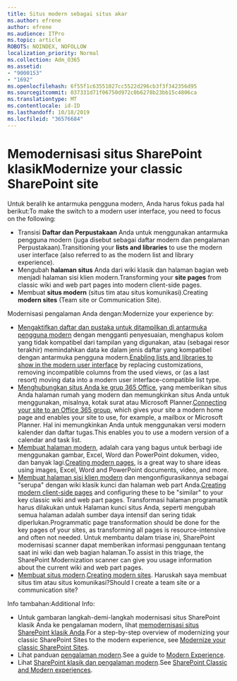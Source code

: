 ```yaml
---
title: Situs modern sebagai situs akar
ms.author: efrene
author: efrene
ms.audience: ITPro
ms.topic: article
ROBOTS: NOINDEX, NOFOLLOW
localization_priority: Normal
ms.collection: Adm_O365
ms.assetid:
- "9000153"
- "1692"
ms.openlocfilehash: 6f55f1c63551027cc5522d296cb3f3f342356d95
ms.sourcegitcommit: 037331d71f06750d972c0b6278b23bb15c4806ca
ms.translationtype: MT
ms.contentlocale: id-ID
ms.lasthandoff: 10/18/2019
ms.locfileid: "36576684"
---
```

# <a name="modernize-your-classic-sharepoint-site"></a><span data-ttu-id="812d2-102">Memodernisasi situs SharePoint klasik</span><span class="sxs-lookup"><span data-stu-id="812d2-102">Modernize your classic SharePoint site</span></span>

<span data-ttu-id="812d2-103">Untuk beralih ke antarmuka pengguna modern, Anda harus fokus pada hal berikut:</span><span class="sxs-lookup"><span data-stu-id="812d2-103">To make the switch to a modern user interface, you need to focus on the following:</span></span>

- <span data-ttu-id="812d2-104">Transisi **Daftar dan Perpustakaan** Anda untuk menggunakan antarmuka pengguna modern (juga disebut sebagai daftar modern dan pengalaman Perpustakaan).</span><span class="sxs-lookup"><span data-stu-id="812d2-104">Transitioning your **lists and libraries** to use the modern user interface (also referred to as the modern list and library experience).</span></span>
- <span data-ttu-id="812d2-105">Mengubah **halaman situs** Anda dari wiki klasik dan halaman bagian web menjadi halaman sisi klien modern.</span><span class="sxs-lookup"><span data-stu-id="812d2-105">Transforming your **site pages** from classic wiki and web part pages into modern client-side pages.</span></span>
- <span data-ttu-id="812d2-106">Membuat **situs modern** (situs tim atau situs komunikasi).</span><span class="sxs-lookup"><span data-stu-id="812d2-106">Creating **modern sites** (Team site or Communication Site).</span></span>

<span data-ttu-id="812d2-107">Modernisasi pengalaman Anda dengan:</span><span class="sxs-lookup"><span data-stu-id="812d2-107">Modernize your experience by:</span></span>
- <span data-ttu-id="812d2-108">[Mengaktifkan daftar dan pustaka untuk ditampilkan di antarmuka pengguna modern](https://docs.microsoft.com/sharepoint/dev/transform/modernize-userinterface-lists-and-libraries) dengan mengganti penyesuaian, menghapus kolom yang tidak kompatibel dari tampilan yang digunakan, atau (sebagai resor terakhir) memindahkan data ke dalam jenis daftar yang kompatibel dengan antarmuka pengguna modern.</span><span class="sxs-lookup"><span data-stu-id="812d2-108">[Enabling lists and libraries to show in the modern user interface](https://docs.microsoft.com/sharepoint/dev/transform/modernize-userinterface-lists-and-libraries) by replacing customizations, removing incompatible columns from the used views, or (as a last resort) moving data into a modern user interface-compatible list type.</span></span>
- <span data-ttu-id="812d2-109">[Menghubungkan situs Anda ke grup 365 Office](https://docs.microsoft.com/sharepoint/dev/transform/modernize-connect-to-office365-group), yang memberikan situs Anda halaman rumah yang modern dan memungkinkan situs Anda untuk menggunakan, misalnya, kotak surat atau Microsoft Planner.</span><span class="sxs-lookup"><span data-stu-id="812d2-109">[Connecting your site to an Office 365 group](https://docs.microsoft.com/sharepoint/dev/transform/modernize-connect-to-office365-group), which gives your site a modern home page and enables your site to use, for example, a mailbox or Microsoft Planner.</span></span> <span data-ttu-id="812d2-110">Hal ini memungkinkan Anda untuk menggunakan versi modern kalender dan daftar tugas.</span><span class="sxs-lookup"><span data-stu-id="812d2-110">This enables you to use a modern version of a calendar and task list.</span></span>
- <span data-ttu-id="812d2-111">[Membuat halaman modern](https://support.office.com/article/create-and-use-modern-pages-on-a-sharepoint-site-b3d46deb-27a6-4b1e-87b8-df851e503dec), adalah cara yang bagus untuk berbagi ide menggunakan gambar, Excel, Word dan PowerPoint dokumen, video, dan banyak lagi.</span><span class="sxs-lookup"><span data-stu-id="812d2-111">[Creating modern pages](https://support.office.com/article/create-and-use-modern-pages-on-a-sharepoint-site-b3d46deb-27a6-4b1e-87b8-df851e503dec), is a great way to share ideas using images, Excel, Word and PowerPoint documents, video, and more.</span></span>
- <span data-ttu-id="812d2-112">[Membuat halaman sisi klien modern](https://docs.microsoft.com/sharepoint/dev/transform/modernize-userinterface-site-pages) dan mengonfigurasikannya sebagai "serupa" dengan wiki klasik kunci dan halaman web part Anda.</span><span class="sxs-lookup"><span data-stu-id="812d2-112">[Creating modern client-side pages](https://docs.microsoft.com/sharepoint/dev/transform/modernize-userinterface-site-pages) and configuring these to be "similar" to your key classic wiki and web part pages.</span></span> <span data-ttu-id="812d2-113">Transformasi halaman programatik harus dilakukan untuk Halaman kunci situs Anda, seperti mengubah semua halaman adalah sumber daya intensif dan sering tidak diperlukan.</span><span class="sxs-lookup"><span data-stu-id="812d2-113">Programmatic page transformation should be done for the key pages of your sites, as transforming all pages is resource-intensive and often not needed.</span></span> <span data-ttu-id="812d2-114">Untuk membantu dalam triase ini, SharePoint modernisasi scanner dapat memberikan informasi penggunaan tentang saat ini wiki dan web bagian halaman.</span><span class="sxs-lookup"><span data-stu-id="812d2-114">To assist in this triage, the SharePoint Modernization scanner can give you usage information about the current wiki and web part pages.</span></span>
- <span data-ttu-id="812d2-115">[Membuat situs modern](https://support.office.com/article/create-a-team-site-in-sharepoint-ef10c1e7-15f3-42a3-98aa-b5972711777d).</span><span class="sxs-lookup"><span data-stu-id="812d2-115">[Creating modern sites](https://support.office.com/article/create-a-team-site-in-sharepoint-ef10c1e7-15f3-42a3-98aa-b5972711777d).</span></span> <span data-ttu-id="812d2-116">Haruskah saya membuat situs tim atau situs komunikasi?</span><span class="sxs-lookup"><span data-stu-id="812d2-116">Should I create a team site or a communication site?</span></span>

<span data-ttu-id="812d2-117">Info tambahan:</span><span class="sxs-lookup"><span data-stu-id="812d2-117">Additional Info:</span></span> 
- <span data-ttu-id="812d2-118">Untuk gambaran langkah-demi-langkah modernisasi situs SharePoint klasik Anda ke pengalaman modern, lihat [memodernisasi situs SharePoint klasik Anda](https://docs.microsoft.com/sharepoint/dev/transform/modernize-classic-sites).</span><span class="sxs-lookup"><span data-stu-id="812d2-118">For a step-by-step overview of modernizing your classic SharePoint Sites to the modern experience, see [Modernize your classic SharePoint Sites](https://docs.microsoft.com/sharepoint/dev/transform/modernize-classic-sites).</span></span>
- <span data-ttu-id="812d2-119">Lihat panduan [pengalaman modern](https://docs.microsoft.com/sharepoint/guide-to-sharepoint-modern-experience).</span><span class="sxs-lookup"><span data-stu-id="812d2-119">See a guide to [Modern Experience](https://docs.microsoft.com/sharepoint/guide-to-sharepoint-modern-experience).</span></span>
- <span data-ttu-id="812d2-120">Lihat [SharePoint klasik dan pengalaman modern](https://support.office.com/article/sharepoint-classic-and-modern-experiences-5725c103-505d-4a6e-9350-300d3ec7d73f).</span><span class="sxs-lookup"><span data-stu-id="812d2-120">See [SharePoint Classic and Modern experiences](https://support.office.com/article/sharepoint-classic-and-modern-experiences-5725c103-505d-4a6e-9350-300d3ec7d73f).</span></span> 




